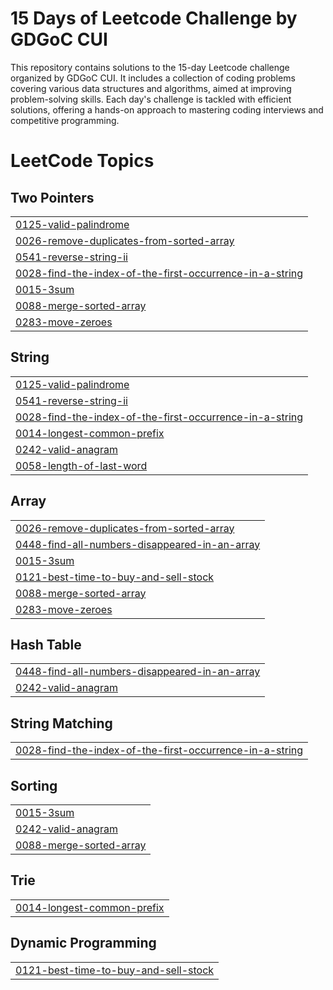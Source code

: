# 15 Days of Leetcode Challenge by GDGoC CUI

This repository contains solutions to the 15-day Leetcode challenge organized by GDGoC CUI. It includes a collection of coding problems covering various data structures and algorithms, aimed at improving problem-solving skills. Each day's challenge is tackled with efficient solutions, offering a hands-on approach to mastering coding interviews and competitive programming.

<!---LeetCode Topics Start-->
# LeetCode Topics
## Two Pointers
|  |
| ------- |
| [0125-valid-palindrome](https://github.com/afnanahmadtariq/15-Days-Of-LeetCode-Challenge/tree/master/0125-valid-palindrome) |
| [0026-remove-duplicates-from-sorted-array](https://github.com/afnanahmadtariq/15-Days-Of-LeetCode-Challenge/tree/master/0026-remove-duplicates-from-sorted-array) |
| [0541-reverse-string-ii](https://github.com/afnanahmadtariq/15-Days-Of-LeetCode-Challenge/tree/master/0541-reverse-string-ii) |
| [0028-find-the-index-of-the-first-occurrence-in-a-string](https://github.com/afnanahmadtariq/15-Days-Of-LeetCode-Challenge/tree/master/0028-find-the-index-of-the-first-occurrence-in-a-string) |
| [0015-3sum](https://github.com/afnanahmadtariq/15-Days-Of-LeetCode-Challenge/tree/master/0015-3sum) |
| [0088-merge-sorted-array](https://github.com/afnanahmadtariq/15-Days-Of-LeetCode-Challenge/tree/master/0088-merge-sorted-array) |
| [0283-move-zeroes](https://github.com/afnanahmadtariq/15-Days-Of-LeetCode-Challenge/tree/master/0283-move-zeroes) |
## String
|  |
| ------- |
| [0125-valid-palindrome](https://github.com/afnanahmadtariq/15-Days-Of-LeetCode-Challenge/tree/master/0125-valid-palindrome) |
| [0541-reverse-string-ii](https://github.com/afnanahmadtariq/15-Days-Of-LeetCode-Challenge/tree/master/0541-reverse-string-ii) |
| [0028-find-the-index-of-the-first-occurrence-in-a-string](https://github.com/afnanahmadtariq/15-Days-Of-LeetCode-Challenge/tree/master/0028-find-the-index-of-the-first-occurrence-in-a-string) |
| [0014-longest-common-prefix](https://github.com/afnanahmadtariq/15-Days-Of-LeetCode-Challenge/tree/master/0014-longest-common-prefix) |
| [0242-valid-anagram](https://github.com/afnanahmadtariq/15-Days-Of-LeetCode-Challenge/tree/master/0242-valid-anagram) |
| [0058-length-of-last-word](https://github.com/afnanahmadtariq/15-Days-Of-LeetCode-Challenge/tree/master/0058-length-of-last-word) |
## Array
|  |
| ------- |
| [0026-remove-duplicates-from-sorted-array](https://github.com/afnanahmadtariq/15-Days-Of-LeetCode-Challenge/tree/master/0026-remove-duplicates-from-sorted-array) |
| [0448-find-all-numbers-disappeared-in-an-array](https://github.com/afnanahmadtariq/15-Days-Of-LeetCode-Challenge/tree/master/0448-find-all-numbers-disappeared-in-an-array) |
| [0015-3sum](https://github.com/afnanahmadtariq/15-Days-Of-LeetCode-Challenge/tree/master/0015-3sum) |
| [0121-best-time-to-buy-and-sell-stock](https://github.com/afnanahmadtariq/15-Days-Of-LeetCode-Challenge/tree/master/0121-best-time-to-buy-and-sell-stock) |
| [0088-merge-sorted-array](https://github.com/afnanahmadtariq/15-Days-Of-LeetCode-Challenge/tree/master/0088-merge-sorted-array) |
| [0283-move-zeroes](https://github.com/afnanahmadtariq/15-Days-Of-LeetCode-Challenge/tree/master/0283-move-zeroes) |
## Hash Table
|  |
| ------- |
| [0448-find-all-numbers-disappeared-in-an-array](https://github.com/afnanahmadtariq/15-Days-Of-LeetCode-Challenge/tree/master/0448-find-all-numbers-disappeared-in-an-array) |
| [0242-valid-anagram](https://github.com/afnanahmadtariq/15-Days-Of-LeetCode-Challenge/tree/master/0242-valid-anagram) |
## String Matching
|  |
| ------- |
| [0028-find-the-index-of-the-first-occurrence-in-a-string](https://github.com/afnanahmadtariq/15-Days-Of-LeetCode-Challenge/tree/master/0028-find-the-index-of-the-first-occurrence-in-a-string) |
## Sorting
|  |
| ------- |
| [0015-3sum](https://github.com/afnanahmadtariq/15-Days-Of-LeetCode-Challenge/tree/master/0015-3sum) |
| [0242-valid-anagram](https://github.com/afnanahmadtariq/15-Days-Of-LeetCode-Challenge/tree/master/0242-valid-anagram) |
| [0088-merge-sorted-array](https://github.com/afnanahmadtariq/15-Days-Of-LeetCode-Challenge/tree/master/0088-merge-sorted-array) |
## Trie
|  |
| ------- |
| [0014-longest-common-prefix](https://github.com/afnanahmadtariq/15-Days-Of-LeetCode-Challenge/tree/master/0014-longest-common-prefix) |
## Dynamic Programming
|  |
| ------- |
| [0121-best-time-to-buy-and-sell-stock](https://github.com/afnanahmadtariq/15-Days-Of-LeetCode-Challenge/tree/master/0121-best-time-to-buy-and-sell-stock) |
<!---LeetCode Topics End-->